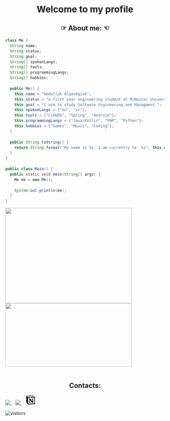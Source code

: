 <!--Intro-->
<h1 align = "center">Welcome to my profile</h1>
<!--About-->
<h2 align = "center">☞ About me: ☜</h2>
<div align= "left">

```java
class Me {
  String name;
  String status;
  String goal;
  String[] spokenLangs;
  String[] tools;
  String[] programmingLangs;
  String[] hobbies;
  
  public Me() {
    this.name = "Abdallah Alqashqish";
    this.status = "a first year engineering student at McMaster University.";
    this.goal = "I aim to study Software Engineering and Managment.";
    this.spokenLangs = {"en", "ar"};
    this.tools = {"LibGDX", "Spring", "Android"};
    this.programmingLangs = {"Java/Kotlin", "PHP", "Python"};
    this.hobbies = {"Games", "Music", "Coding"};
  }

  public String toString() {
    return String.format("My name is %s. I am currently %s. %s", this.name, this.status, this.goal);
  }
}

public class Main() {
  public static void main(String[] args) {
    Me me = new Me();

    System.out.println(me);
  }
}
```
</pre>

</div>
<!--Stats-->
<a href="https://github.com/Sceptres?tab=repositories">
	<!--&layout=compact doesnt work-->
	<img align="center" src="https://github-readme-stats.vercel.app/api/top-langs/?username=anuraghazra&layout=compact" width="400" height="300"/>
</a>
<a href="https://github.com/Sceptres?tab=repositories">
	<img align="center" src="https://github-readme-stats.vercel.app/api?username=Sceptres&issues&show_icons=true" width="400" height="200"/>
</a>
<br><br>
<!--Contacts-->
<div align="center">
<h2 align = "center">Contacts:</h2>
</div>

<a href="mailto:abdalq2003@gmail.com">
    <img src="https://img.shields.io/badge/Gmail-D14836?style=for-the-badge&logo=gmail&logoColor=white" />
</a>&nbsp;&nbsp;
<a href="https://www.linkedin.com/in/abdallah-alqashqish-501406221/">
    <img src="https://img.shields.io/badge/-LinkedIn-blue?style=flat-square&logo=Linkedin&logoColor=white" />        
</a>&nbsp;&nbsp;
<a href="https://rough-popcorn-b16.notion.site/Abdallah-Alqashqish-946159e6d5984ce0bddfd369ca4cfb7d">
    <img src="assets/notion.png">
</a>
<p><img src="https://visitor-badge.glitch.me/badge?page_id=Sceptres.Sceptres" alt="visitors"></p>
